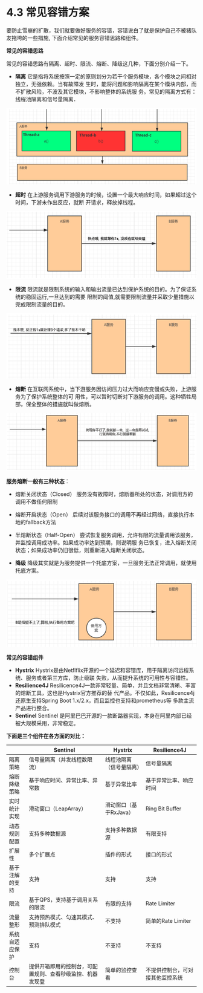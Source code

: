 # 4.3 常见容错方案

要防止雪崩的扩散，我们就要做好服务的容错，容错说白了就是保护自己不被猪队友拖垮的一些措施, 下面介绍常见的服务容错思路和组件。

**常见的容错思路**&#x20;

常见的容错思路有隔离、超时、限流、熔断、降级这几种，下面分别介绍一下。

* **隔离** 它是指将系统按照一定的原则划分为若干个服务模块，各个模块之间相对独立，无强依赖。当有故障发 生时，能将问题和影响隔离在某个模块内部，而不扩散风险，不波及其它模块，不影响整体的系统服 务。常见的隔离方式有：线程池隔离和信号量隔离．

![](<../.gitbook/assets/image (40).png>)

* **超时** 在上游服务调用下游服务的时候，设置一个最大响应时间，如果超过这个时间，下游未作出反应，就断 开请求，释放掉线程。

![](<../.gitbook/assets/image (41).png>)

* **限流** 限流就是限制系统的输入和输出流量已达到保护系统的目的。为了保证系统的稳固运行,一旦达到的需要 限制的阈值,就需要限制流量并采取少量措施以完成限制流量的目的。

![](<../.gitbook/assets/image (22) (1).png>)

* **熔断** 在互联网系统中，当下游服务因访问压力过大而响应变慢或失败，上游服务为了保护系统整体的可 用性，可以暂时切断对下游服务的调用。这种牺牲局部，保全整体的措施就叫做熔断。

![](<../.gitbook/assets/image (43).png>)

**服务熔断一般有三种状态**：

* 熔断关闭状态（Closed） 服务没有故障时，熔断器所处的状态，对调用方的调用不做任何限制
* 熔断开启状态（Open） 后续对该服务接口的调用不再经过网络，直接执行本地的fallback方法
* 半熔断状态（Half-Open） 尝试恢复服务调用，允许有限的流量调用该服务，并监控调用成功率。如果成功率达到预期，则说明服 务已恢复，进入熔断关闭状态；如果成功率仍旧很低，则重新进入熔断关闭状态。



* **降级** 降级其实就是为服务提供一个托底方案，一旦服务无法正常调用，就使用托底方案。

![](<../.gitbook/assets/image (28) (1).png>)

**常见的容错组件**&#x20;

* **Hystrix** Hystrix是由Netflflix开源的一个延迟和容错库，用于隔离访问远程系统、服务或者第三方库，防止级联 失败，从而提升系统的可用性与容错性。
* **Resilience4J** Resilicence4J一款非常轻量、简单，并且文档非常清晰、丰富的熔断工具，这也是Hystrix官方推荐的替 代产品。不仅如此，Resilicence4j还原生支持Spring Boot 1.x/2.x，而且监控也支持和prometheus等 多款主流产品进行整合。
* **Sentinel** Sentinel 是阿里巴巴开源的一款断路器实现，本身在阿里内部已经被大规模采用，非常稳定。

**下面是三个组件在各方面的对比：**

|         | Sentinel                      | Hystrix        | Resilience4J     |
| ------- | ----------------------------- | -------------- | ---------------- |
| 隔离策略    | 信号量隔离（并发线程数限流）                | 线程池隔离（信号量隔离）   | 信号量隔离            |
| 熔断降级策略  | 基于响应时间、异常比率、异常数               | 基于异常比率         | 基于异常比率、响应时间      |
| 实时统计实现  | 滑动窗口（LeapArray）               | 滑动窗口（基于RxJava） | Ring Bit Buffer  |
| 动态规则配置  | 支持多种数据源                       | 支持多种数据源        | 有限支持             |
| 扩展性     | 多个扩展点                         | 插件的形式          | 接口的形式            |
| 基于注解的支持 | 支持                            | 支持             | 支持               |
| 限流      | 基于QPS，支持基于调用关系的限流             | 有限的支持          | Rate Limiter     |
| 流量整形    | 支持预热模式、匀速其模式、预测排队模式           | 不支持            | 简单的Rate Limiter  |
| 系统自适应保护 | 支持                            | 不支持            | 不支持              |
| 控制台     | 提供开箱即用的控制台，可配置规则、查看秒级监控、机器发现登 | 简单的监控查看        | 不提供控制台，可对接其他监控系统 |

